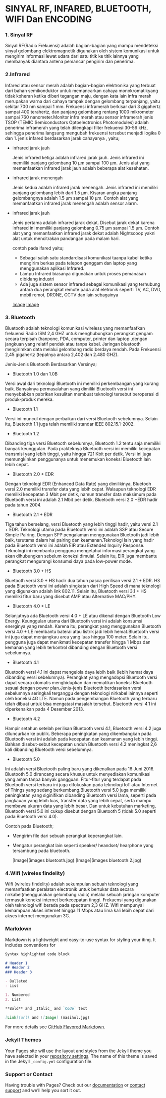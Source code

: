    # SINYAL RF, INFARED, BLUETOOTH, WIFI Dan ENCODING
 
### 1. Sinyal RF
  Sinyal RF(Radio Frekuensi) adalah bagian-bagian yang mampu mendeteksi sinyal gelombang elektromagnetik digunakan oleh sistem komunikasi untuk mengirim informasi lewat
  udara dari satu titik ke titik lainnya yang membanyak diantara antena pemancar pengirim dan penerima.

### 2.Infrared
   Infared atau sensor merah adalah bagian-bagian elektronika yang terbuat dari bahan semikonduktor untuk memancarkan cahaya monokromatikyang tidak koheran ketika diberi
   tegangan maju, dengan kata lain infra merah merupakan warna dari cahaya tampak dengan gelombang terpanjang, yaitu sekitar 700 nm sampai 1 mm.
   Frekuensi inframerah berkisar dari 3 gigahertz sampai 400 terahertz, dan panjang gelombang rentang 1000 mikrometer sampai 760 nanometer.Monitor infra merah atau sensor
   inframerah jenis TSOP (TEMIC Semiconductors Optoelectronics Photomodules) adalah penerima inframerah yang telah dilengkapi filter frekuensi 30-56 kHz, sehingga penerima
   langsung mengubah frekuensi tersebut menjadi logika 0 dan 1.
   jenis infared berdasarkan jarak cahayanya , yaitu;
   - infrared jarak jauh
      
      Jenis infrared ketiga adalah infrared jarak jauh. Jenis infrared ini memiliki panjang gelombang 10 µm sampai 100 µm. Jenis alat yang memanfaatkan infrared jarak jauh             adalah beberapa alat kesehatan. 
   - infrared jarak menengah
       
       Jenis kedua adalah infrared jarak menengah. Jenis infrared ini memiliki panjang gelombang lebih dari 1.5 µm. Kisaran angka panjang gelombangnya adalah 1.5 µm sampai
       10 µm. Contoh alat yang memanfaatkan infrared jarak menengah adalah sensor alarm.
   - infrared jarak jauh
     
      Jenis pertama adalah infrared jarak dekat. Disebut jarak dekat karena infrared ini memiliki panjang gelombang 0.75 µm sampai 1.5 µm. Contoh alat yang memanfaatkan infrared
      jarak dekat adalah Nightscoop yakni alat untuk mencitrakan pandangan pada malam hari.
      
      contoh pada ifared yaitu;
      - Sebagai salah satu standardisasi komunikasi taanpa kabel ketika mengirim berkas pada telepon genggam dan laptop yang menggunakan aplikasi Infrared.
      - Lampu Infrared biasanya digunakan untuk proses pemanasan dibidang industri 
      - Ada juga sistem sensor infrared sebagai komunikasi yang terhubung antara dua perangkat remote pada alat eletronik seperti TV, AC, DVD, mobil remot, DRONE, CCTV dan lain 
      sebagainya
      
      
     
       [Image](Cara_Mengontrol_Nyala_Lampu_LED_Dengan_IR_Remote_Menggunakan_Arduino_by_Konekthing.jpg)
                    [Image](masihol.jpg)
             
### 3. Bluetooth 
   Bluetooth adalah teknologi komunikasi wireless yang memanfaafkan frekuensi Radio ISM 2,4 GHZ untuk menghubungkan perangkat gengam secara terpisah (hanpone, PDA, computer,
   printer dan laptop ,dengan jangkuan yang relatif pendek atau tanpa kabel.
   Jaringan bluetooth mengirimkan data melalui gelombang radio berdaya rendah. Pada Frekuensi 2,45 gigahertz (tepatnya antara 2,402 dan 2.480 GHZ).
   
   Jenis-Jenis Bluetooth Berdasarkan Versinya;
   - Bluetooth 1.0 dan 1.0B
  
  Versi awal dari teknologi Bluetooth ini memiliki perkembangan yang kurang baik. Banyaknya permasalahan yang dimiliki Bluetooth versi ini menyebabkan pabrikan kesulitan
   membuat teknologi tersebut beroperasi di produk-produk mereka.
   - Bluetooth 1.1
    
   Versi ini muncul dengan perbaikan dari versi Bluetooth sebelumnya. Selain itu, Bluetooth 1.1 juga telah memiliki standar IEEE 802.15.1-2002.
   - Bluetooth 1.2
   
   Dibanding tiga versi Bluetooth sebelumnya, Bluetooth 1.2 tentu saja memiliki banyak keunggulan. Pada prakteknya Bluetooth versi ini memiliki kecepatan transmisi yang lebih
   tinggi, yaitu hingga 721 Kbit per detik. Versi ini juga memungkinkan penggunanya untuk menemukan koneksi Bluetooth lain lebih cepat.
   - Bluetooth 2.0 + EDR
   
   Dengan teknologi EDR (Enhanced Data Rate) yang dimilikinya, Bluetooh versi 2.0 memiliki transfer data yang lebih cepat. Walaupun teknologi EDR memiliki kecepatan 3 Mbit per 
   detik, namun transfer data maksimum pada Bluetooth versi ini adalah 2.1 Mbit per detik. Bluetooth versi 2.0 +EDR hadir pada tahun 2004.
   - Bluetooth 2.1 + EDR
   
   Tiga tahun berselang, versi Bluetooth yang lebih tinggi hadir, yaitu versi 2.1 + EDR. Teknologi utama pada Bluetooth versi ini adalah SSP atau Secure Simple Pairing. Dengan
   SPP pengalaman menggunakan Bluetooth jadi lebih baik, terutama dalam hal pairing dan keamanan.Teknologi lain yang hadir pada Bluetooth versi ini adalah EIR atau Extended 
   Inquiry Response. Teknologi ini membantu pengguna mengetahui informasi perangkat yang akan dihubungkan sebelum koneksi dimulai. Selain itu, EIR juga membantu perangkat
   mengurangi konsumsi daya pada low-power mode.
   - Bluetooth 3.0 + HS
   
   Bluetooth versi 3.0 + HS hadir dua tahun pasca perilisan versi 2.1 + EDR. HS pada Bluetooth versi ini adalah singkatan dari High Speed di mana teknologi yang digunakan adalah
   link 802.11. Selain itu, Bluetooth versi 3.1 + HS memiliki fitur baru yang disebut AMP atau Alternative MAC/PHY.
   - Bluetooth 4.0 + LE
   
   Selanjutnya ada Bluetooth versi 4.0 + LE atau dikenal dengan Bluetooth Low Energy. Keunggulan utama dari Bluetooth versi ini adalah konsumsi energinya yang rendah. Karena
   itu, perangkat yang menggunakan Bluetooth versi 4.0 + LE membantu baterai atau listrik jadi lebih hemat.Bluetooth versi ini juga dapat menjangkau area yang luas hingga 100
   meter. Selain itu, pengguna juga dapat menikmati kecepatan transfer hingga 1 Mbps dan kemanan yang lebih terkontrol dibanding dengan Bluetooth versi sebelumnya.
   - Bluetooth 4.1
   
   Bluetooth versi 4.1 ini dapat mengelola daya lebih baik (lebih hemat daya dibanding versi sebelumnya). Perangkat yang mengadopsi Bluetooth versi dapat secara otomatis
   menghidupkan dan mematikan koneksi Bluetooth sesuai dengan power plan.Jenis-jenis Bluetooth berdasarkan versi sebelumnya seringkali terganggu dengan teknologi nirkabel
   lainnya seperti oleh koneksi 4G LTE. Namun pada pengembangan Bluetooth yang terbaru telah dibuat untuk bisa mengatasi masalah tersebut. Bluetooth versi 4.1 ini diperkenalkan
   pada 4 Desember 2013.
   - Bluetooth 4.2
   
   Hampir setahun setelah perilisan Bluetooth versi 4.1, Bluetooth versi 4.2 juga diluncurkan ke publik. Beberapa peningkatan yang dikembangkan pada Bluetooth versi ini adalah 
   pada kecepatan dan keamanan yang lebih tinggi. Bahkan disebut-sebut kecepatan unduh Bluetooth versi 4.2 meningkat 2,6 kali dibanding Bluetooth versi sebelumnya.
   -  Bluetooth 5.0
   
   Ini adalah versi Bluetooth paling baru yang dikenalkan pada 16 Juni 2016. Bluetooth 5.0 dirancang secara khusus untuk menyediakan komunikasi yang aman tanpa banyak gangguan.
   Fitur-fitur yang terdapat pada Bluetooth versi terbaru ini juga difokuskan pada teknologi IoT atau Internet of Things yang sedang berkembang.Bluetooth versi 5.0 juga memiliki
   peningkatan yang siginifikan dibanding Bluetooth versi lama, seperti pada jangkauan yang lebih luas, transfer data yang lebih cepat, serta mampu membawa ukuran data yang
   lebih besar. Dan untuk kebutuhan marketing, Bluetooth versi 5.0 ini cukup disebut dengan Bluetooth 5 (tidak 5.0 seperti pada Bluetooth versi 4.0).
   
  Contoh pada Bluetooth;
   - Mengirim file dari sebuah perangkat keperangkat lain.
   - Mengatur perangkat lain seperti speaker/ heandset/ hearphone yang tersambung pada bluetooth.
   
   
   
      [Image](images bluetooth.jpg)
          [Image](images bluetooth 2.jpg)
   
### 4.Wifi (wireles findelity)
   Wifi (wireles findelity) adalah sekumpulan sebuah teknologi yang  memanfaatkan peralatan electronik untuk bertukar data secara nirkabel(menggunakan gelombang radio) melalui
   sebuah jaringan komputer termasuk koneksi internet berkecepatan tinggi.
   Frekuensi yang digunakan oleh teknologi wifi berada pada spectrum 2,3 GHZ. Wifi mempunyai kemampuan akses internet hingga 11 Mbps atau lima kali lebih cepat dari akses
   internet mengunakan 3G.
   
 
   
   

   
   
         
           
     
      
      
     
   
   
      
   
### Markdown
Markdown is a lightweight and easy-to-use syntax for styling your iting. It includes conventions for

```markdown
Syntax highlighted code block

# Header 1
## Header 2
### Header 3

- Bulleted
- List

1. Numbered
2. List

**Bold** and _Italic_ and `Code` text

[Link](url) and ![Image] (masihol.jpg)
```

For more details see [GitHub Flavored Markdown](https://guides.github.com/features/mastering-markdown/).

### Jekyll Themes

Your Pages site will use the layout and styles from the Jekyll theme you have selected in your [repository settings](https://github.com/sahala12/-Jaringan-Nirkabel-/settings). The name of this theme is saved in the Jekyll `_config.yml` configuration file.

### Support or Contact

Having trouble with Pages? Check out our [documentation](https://docs.github.com/categories/github-pages-basics/) or [contact support](https://github.com/contact) and we’ll help you sort it out.

